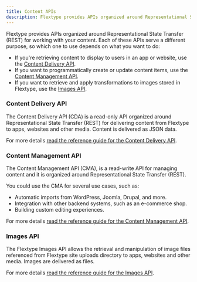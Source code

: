 ```yaml
---
title: Content APIs
description: Flextype provides APIs organized around Representational State Transfer (REST) APIs for working with your content. Each of these APIs serve a different purpose, so which one to use depends on what you want to do.
---
```


Flextype provides APIs organized around Representational State Transfer (REST) for working with your content. Each of these APIs serve a different purpose, so which one to use depends on what you want to do:

* If you're retrieving content to display to users in an app or website, use the <a href="[site_url]/en/api/delivery">Content Delivery API</a>.
* If you want to programmatically create or update content items, use the <a href="[site_url]/en/api/management">Content Management API</a>.
* If you want to retrieve and apply transformations to images stored in Flextype, use the <a href="[site_url]/en/api/images">Images API</a>.


### Content Delivery API

The Content Delivery API (CDA) is a read-only API organized around Representational State Transfer (REST) for delivering content from Flextype to apps, websites and other media. Content is delivered as JSON data.

For more details <a href="[site_url]/en/api/delivery">read the reference guide for the Content Delivery API</a>.

### Content Management API

The Content Management API (CMA), is a read-write API for managing content and it is organized around Representational State Transfer (REST).

You could use the CMA for several use cases, such as:

* Automatic imports from WordPress, Joomla, Drupal, and more.
* Integration with other backend systems, such as an e-commerce shop.
* Building custom editing experiences.

For more details <a href="[site_url]/en/api/management">read the reference guide for the Content Management API</a>.

### Images API

The Flextype Images API allows the retrieval and manipulation of image files referenced from Flextype site uploads directory to apps, websites and other media. Images are delivered as files.

For more details <a href="[site_url]/en/api/images">read the reference guide for the Images API</a>.
